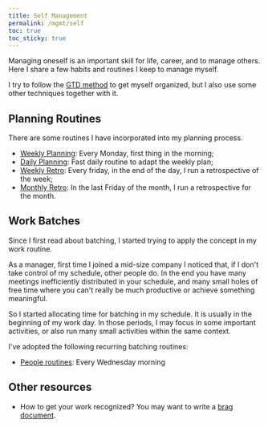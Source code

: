 ```yaml
---
title: Self Management
permalink: /mgmt/self
toc: true
toc_sticky: true
---
```


Managing oneself is an important skill for life, career, and to manage others. Here I share a few habits and routines I keep to manage myself.

I try to follow the [GTD method](https://gettingthingsdone.com/) to get myself organized, but I also use some other techniques together with it.

## Planning Routines

There are some routines I have incorporated into my planning process.

- [Weekly Planning](/mgmt/self/weekly-planning): Every Monday, first thing in the morning;
- [Daily Planning](/mgmt/self/daily-planning): Fast daily routine to adapt the weekly plan;
- [Weekly Retro](/mgmt/self/weekly-retro): Every friday, in the end of the day, I run a retrospective of the week;
- [Monthly Retro](/mgmt/self/monthly-retro): In the last Friday  of the month, I run a retrospective for the month.

## Work Batches

Since I first read about batching, I started trying to apply the concept in my work routine.

As a manager, first time I joined a mid-size company I noticed that, if I don't take control of my schedule, other people do. In the end you have many meetings inefficiently distributed in your schedule, and many small holes of free time where you can't really be much productive or achieve something meaningful.

So I started allocating time for batching in my schedule. It is usually in the beginning of my work day. In those periods, I may focus in some important activities, or also run many small activities within the same context.

I've adopted the following recurring batching routines:

- [People routines](/mgmt/people-routines): Every Wednesday morning

## Other resources

- How to get your work recognized? You may want to write a [brag document](https://jvns.ca/blog/brag-documents/).